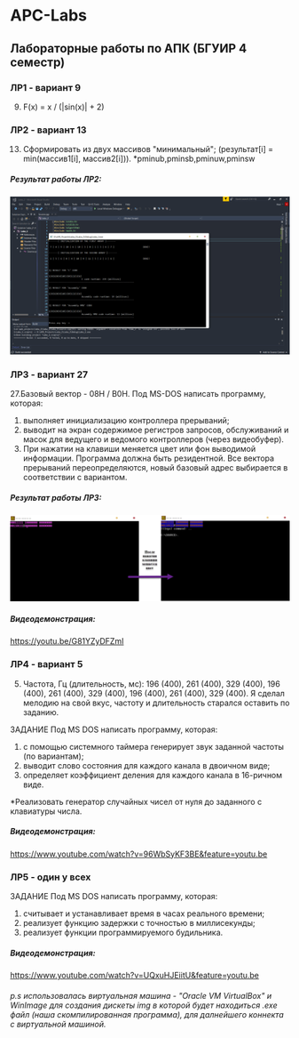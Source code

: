 # APC-Labs
## Лабораторные работы по АПК (БГУИР 4 семестр)

### ЛР1 - вариант 9
9. F(x) = x / (|sin(x)| + 2)

### ЛР2 - вариант 13
13. Сформировать из двух массивов "минимальный"; (результат[i] = min(массив1[i],
массив2[i])). *pminub,pminsb,pminuw,pminsw
##### Результат работы ЛР2:
![Иллюстрация к проекту](https://github.com/Vladis88/APC-Labs/raw/master/Laba_2/Result/Результат_работы_программы.png)

### ЛР3 - вариант 27
27.Базовый вектор - 08H / B0Н. Под MS-DOS написать программу, которая:
1) выполняет инициализацию контроллера прерываний;
2) выводит на экран содержимое регистров запросов, обслуживаний и масок для ведущего и ведомого контроллеров (через видеобуфер).
3) При нажатии на клавиши меняется цвет или фон выводимой информации.
Программа должна быть резидентной. Все вектора прерываний переопределяются, новый базовый адрес выбирается в соответствии с вариантом.
##### Результат работы ЛР3:
![Иллюстрация к проекту](https://github.com/Vladis88/APC-Labs/raw/master/Laba_3/Result/Screenshot.png)
##### Видеодемонстрация:
<https://youtu.be/G81YZyDFZmI>

### ЛР4 - вариант 5
5. Частота, Гц (длительность, мс): 196 (400), 261 (400), 329 (400), 196 (400), 261 (400), 329 (400), 196 (400), 261 (400), 329 (400).
Я сделал мелодию на свой вкус, частоту и длительность старался оставить по заданию.

ЗАДАНИЕ
Под MS DOS написать программу, которая:
1) c помощью системного таймера генерирует звук заданной частоты (по вариантам);
2) выводит слово состояния для каждого канала в двоичном виде;
3) определяет коэффициент деления для каждого канала в 16-ричном виде.

*Реализовать генератор случайных чисел от нуля до заданного с клавиатуры числа.
##### Видеодемонстрация:
<https://www.youtube.com/watch?v=96WbSyKF3BE&feature=youtu.be>

### ЛР5 - один у всех
ЗАДАНИЕ
Под MS DOS написать программу, которая:
1) считывает и устанавливает время в часах реального времени;
2) реализует функцию задержки с точностью в миллисекунды;
3) реализует функции программируемого будильника.
##### Видеодемонстрация:
<https://www.youtube.com/watch?v=UQxuHJEiitU&feature=youtu.be> 
###### p.s использовалась виртуальная машина - "Oracle VM VirtualBox" и WinImage для создания дискеты img в которой будет находиться .exe файл (наша скомпилированная программа), для далнейшего коннекта с виртуальной машиной. 
